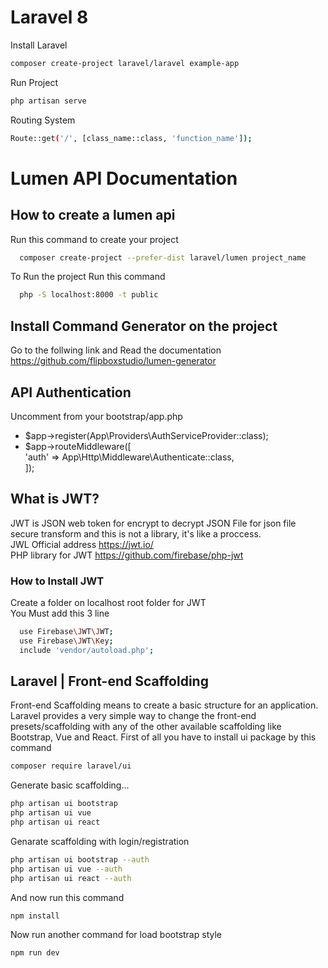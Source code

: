 # Laravel 8
Install Laravel
```bash
composer create-project laravel/laravel example-app
```
Run Project
```bash
php artisan serve
```
Routing System
```bash
Route::get('/', [class_name::class, 'function_name']);
```

# Lumen API Documentation

## How to create a lumen api

Run this command to create your project

```bash
  composer create-project --prefer-dist laravel/lumen project_name
```
To Run the project Run this command

```bash
  php -S localhost:8000 -t public
```
## Install Command Generator on the project
Go to the follwing link and Read the documentation
https://github.com/flipboxstudio/lumen-generator
## API Authentication
Uncomment from your bootstrap/app.php
- $app->register(App\Providers\AuthServiceProvider::class);
- $app->routeMiddleware([  
     'auth' => App\Http\Middleware\Authenticate::class,  
 	]);
## What is JWT?
JWT is JSON web token for encrypt to decrypt JSON File for json file secure transform and 
this is not a library, it's like a proccess.  
JWL Official address https://jwt.io/  
PHP library for JWT https://github.com/firebase/php-jwt
### How to Install JWT
Create a folder on localhost root folder for JWT  
You Must add this 3 line
```bash
  use Firebase\JWT\JWT;
  use Firebase\JWT\Key;
  include 'vendor/autoload.php';
```
## Laravel | Front-end Scaffolding
Front-end Scaffolding means to create a basic structure for an application. Laravel provides a very simple way to change the front-end presets/scaffolding with any of the other available scaffolding like Bootstrap, Vue and React.
First of all you have to install ui package by this command
```bash
composer require laravel/ui
```
Generate basic scaffolding...
 ```bash
 php artisan ui bootstrap
 php artisan ui vue
 php artisan ui react
 ```
 Genarate scaffolding with login/registration 
   ```bash
   php artisan ui bootstrap --auth
   php artisan ui vue --auth
   php artisan ui react --auth
   ```
   And now run this command
   ```bash
   npm install
   ```
Now run another command for load bootstrap style
```bash
npm run dev
```
